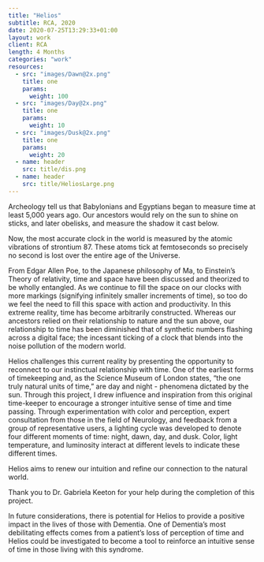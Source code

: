```yaml
---
title: "Helios"
subtitle: RCA, 2020
date: 2020-07-25T13:29:33+01:00 
layout: work
client: RCA
length: 4 Months
categories: "work"
resources:
  - src: "images/Dawn@2x.png"
    title: one
    params:
      weight: 100
  - src: "images/Day@2x.png"
    title: one
    params:
      weight: 10
  - src: "images/Dusk@2x.png"
    title: one
    params:
      weight: 20
  - name: header
    src: title/dis.png
  - name: header
    src: title/HeliosLarge.png
---
```


Archeology tell us that Babylonians and Egyptians began to measure time at least 5,000 years ago. Our ancestors would rely on the sun to shine on sticks, and later obelisks, and measure the shadow it cast below.

Now, the most accurate clock in the world is measured by the atomic vibrations of strontium 87. These atoms tick at femtoseconds so precisely no second is lost over the entire age of the Universe.

From Edgar Allen Poe, to the Japanese philosophy of Ma, to Einstein’s Theory of relativity, time and space have been discussed and theorized to be wholly entangled. As we continue to fill the space on our clocks with more markings (signifying infinitely smaller increments of time), so too do we feel the need to fill this space with action and productivity. In this extreme reality, time has become arbitrarily constructed. Whereas our ancestors relied on their relationship to nature and the sun above, our relationship to time has been diminished that of synthetic numbers flashing across a digital face; the incessant ticking of a clock that blends into the noise pollution of the modern world.

Helios challenges this current reality by presenting the opportunity to reconnect to our instinctual relationship with time. One of the earliest forms of timekeeping and, as the Science Museum of London states, “the one truly natural units of time,” are day and night - phenomena dictated by the sun. Through this project, I drew influence and inspiration from this original time-keeper to encourage a stronger intuitive sense of time and time passing. Through experimentation with color and perception, expert consultation from those in the field of Neurology, and feedback from a group of representative users, a lighting cycle was developed to denote four different moments of time: night, dawn, day, and dusk. Color, light temperature, and luminosity interact at different levels to indicate these different times.

Helios aims to renew our intuition and refine our connection to the natural world.

Thank you to Dr. Gabriela Keeton for your help during the completion of this project.

In future considerations, there is potential for Helios to provide a positive impact in the lives of those with Dementia. One of Dementia’s most debilitating effects comes from a patient’s loss of perception of time and Helios could be investigated to become a tool to reinforce an intuitive sense of time in those living with this syndrome.